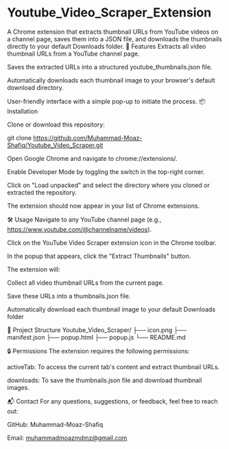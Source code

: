 # Youtube_Video_Scraper_Extension
A Chrome extension that extracts thumbnail URLs from YouTube videos on a channel page, saves them into a JSON file, and downloads the thumbnails directly to your default Downloads folder.
🚀 Features
Extracts all video thumbnail URLs from a YouTube channel page.

Saves the extracted URLs into a structured youtube_thumbnails.json file.

Automatically downloads each thumbnail image to your browser's default download directory.

User-friendly interface with a simple pop-up to initiate the process.
📦 Installation

Clone or download this repository:

git clone https://github.com/Muhammad-Moaz-Shafiq/Youtube_Video_Scraper.git

Open Google Chrome and navigate to chrome://extensions/.

Enable Developer Mode by toggling the switch in the top-right corner.

Click on "Load unpacked" and select the directory where you cloned or extracted the repository.

The extension should now appear in your list of Chrome extensions.

🛠️ Usage
Navigate to any YouTube channel page (e.g., https://www.youtube.com/@channelname/videos).

Click on the YouTube Video Scraper extension icon in the Chrome toolbar.

In the popup that appears, click the "Extract Thumbnails" button.

The extension will:

Collect all video thumbnail URLs from the current page.

Save these URLs into a thumbnails.json file.

Automatically download each thumbnail image to your default Downloads folder

📁 Project Structure
Youtube_Video_Scraper/
├── icon.png
├── manifest.json
├── popup.html
├── popup.js
└── README.md

🔒 Permissions
The extension requires the following permissions:

activeTab: To access the current tab's content and extract thumbnail URLs.

downloads: To save the thumbnails.json file and download thumbnail images.

📬 Contact
For any questions, suggestions, or feedback, feel free to reach out:

GitHub: Muhammad-Moaz-Shafiq

Email: muhammadmoazmdmz@gmail.com
